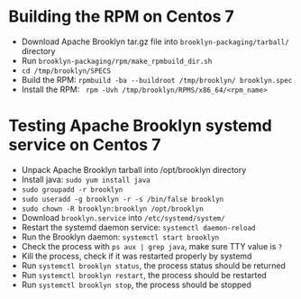 # Building the RPM on Centos 7

* Download Apache Brooklyn tar.gz file into ```brooklyn-packaging/tarball/``` directory
* Run ```brooklyn-packaging/rpm/make_rpmbuild_dir.sh```
* ```cd /tmp/brooklyn/SPECS```
* Build the RPM: ```rpmbuild -ba --buildroot /tmp/brooklyn/ brooklyn.spec```
* Install the RPM: ``` rpm -Uvh /tmp/brooklyn/RPMS/x86_64/<rpm_name>```


# Testing Apache Brooklyn systemd service on Centos 7

* Unpack Apache Brooklyn tarball into /opt/brooklyn directory
* Install java: ```sudo yum install java```
* ```sudo groupadd -r brooklyn```
* ```sudo useradd -g brooklyn -r -s /bin/false brooklyn```
* ```sudo chown -R brooklyn:brooklyn /opt/brooklyn```
* Download ```brooklyn.service``` into ```/etc/systemd/system/```
* Restart the systemd daemon service: ```systemctl daemon-reload```
* Run the Brooklyn daemon: ```systemctl start brooklyn```
* Check the process with ```ps aux | grep java```, make sure TTY value is ```?```
* Kill the process, check if it was restarted properly by systemd
* Run ```systemctl brooklyn status```, the process status should be returned
* Run ```systemctl brooklyn restart```, the process should be restarted
* Run ```systemctl brooklyn stop```, the process should be stopped
